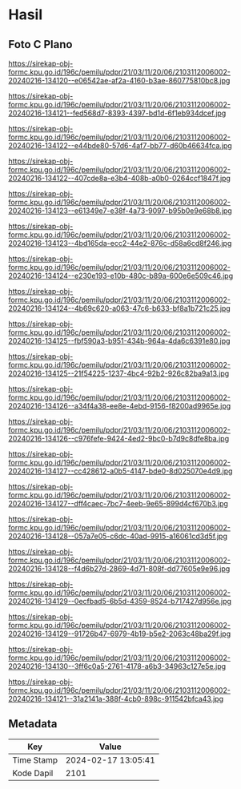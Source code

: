 # Hasil

## Foto C Plano

https://sirekap-obj-formc.kpu.go.id/196c/pemilu/pdpr/21/03/11/20/06/2103112006002-20240216-134120--e06542ae-af2a-4160-b3ae-860775810bc8.jpg

https://sirekap-obj-formc.kpu.go.id/196c/pemilu/pdpr/21/03/11/20/06/2103112006002-20240216-134121--fed568d7-8393-4397-bd1d-6f1eb934dcef.jpg

https://sirekap-obj-formc.kpu.go.id/196c/pemilu/pdpr/21/03/11/20/06/2103112006002-20240216-134122--e44bde80-57d6-4af7-bb77-d60b46634fca.jpg

https://sirekap-obj-formc.kpu.go.id/196c/pemilu/pdpr/21/03/11/20/06/2103112006002-20240216-134122--407cde8a-e3b4-408b-a0b0-0264ccf1847f.jpg

https://sirekap-obj-formc.kpu.go.id/196c/pemilu/pdpr/21/03/11/20/06/2103112006002-20240216-134123--e61349e7-e38f-4a73-9097-b95b0e9e68b8.jpg

https://sirekap-obj-formc.kpu.go.id/196c/pemilu/pdpr/21/03/11/20/06/2103112006002-20240216-134123--4bd165da-ecc2-44e2-876c-d58a6cd8f246.jpg

https://sirekap-obj-formc.kpu.go.id/196c/pemilu/pdpr/21/03/11/20/06/2103112006002-20240216-134124--e230e193-e10b-480c-b89a-600e6e509c46.jpg

https://sirekap-obj-formc.kpu.go.id/196c/pemilu/pdpr/21/03/11/20/06/2103112006002-20240216-134124--4b69c620-a063-47c6-b633-bf8a1b721c25.jpg

https://sirekap-obj-formc.kpu.go.id/196c/pemilu/pdpr/21/03/11/20/06/2103112006002-20240216-134125--fbf590a3-b951-434b-964a-4da6c6391e80.jpg

https://sirekap-obj-formc.kpu.go.id/196c/pemilu/pdpr/21/03/11/20/06/2103112006002-20240216-134125--21f54225-1237-4bc4-92b2-926c82ba9a13.jpg

https://sirekap-obj-formc.kpu.go.id/196c/pemilu/pdpr/21/03/11/20/06/2103112006002-20240216-134126--a34f4a38-ee8e-4ebd-9156-f8200ad9965e.jpg

https://sirekap-obj-formc.kpu.go.id/196c/pemilu/pdpr/21/03/11/20/06/2103112006002-20240216-134126--c976fefe-9424-4ed2-9bc0-b7d9c8dfe8ba.jpg

https://sirekap-obj-formc.kpu.go.id/196c/pemilu/pdpr/21/03/11/20/06/2103112006002-20240216-134127--cc428612-a0b5-4147-bde0-8d025070e4d9.jpg

https://sirekap-obj-formc.kpu.go.id/196c/pemilu/pdpr/21/03/11/20/06/2103112006002-20240216-134127--dff4caec-7bc7-4eeb-9e65-899d4cf670b3.jpg

https://sirekap-obj-formc.kpu.go.id/196c/pemilu/pdpr/21/03/11/20/06/2103112006002-20240216-134128--057a7e05-c6dc-40ad-9915-a16061cd3d5f.jpg

https://sirekap-obj-formc.kpu.go.id/196c/pemilu/pdpr/21/03/11/20/06/2103112006002-20240216-134128--f4d6b27d-2869-4d71-808f-dd77605e9e96.jpg

https://sirekap-obj-formc.kpu.go.id/196c/pemilu/pdpr/21/03/11/20/06/2103112006002-20240216-134129--0ecfbad5-6b5d-4359-8524-b717427d956e.jpg

https://sirekap-obj-formc.kpu.go.id/196c/pemilu/pdpr/21/03/11/20/06/2103112006002-20240216-134129--91726b47-6979-4b19-b5e2-2063c48ba29f.jpg

https://sirekap-obj-formc.kpu.go.id/196c/pemilu/pdpr/21/03/11/20/06/2103112006002-20240216-134130--3ff6c0a5-2761-4178-a6b3-34963c127e5e.jpg

https://sirekap-obj-formc.kpu.go.id/196c/pemilu/pdpr/21/03/11/20/06/2103112006002-20240216-134121--31a2141a-388f-4cb0-898c-911542bfca43.jpg


## Metadata

| Key        | Value               |
| ---------- | ------------------- |
| Time Stamp | 2024-02-17 13:05:41 |
| Kode Dapil | 2101                |



